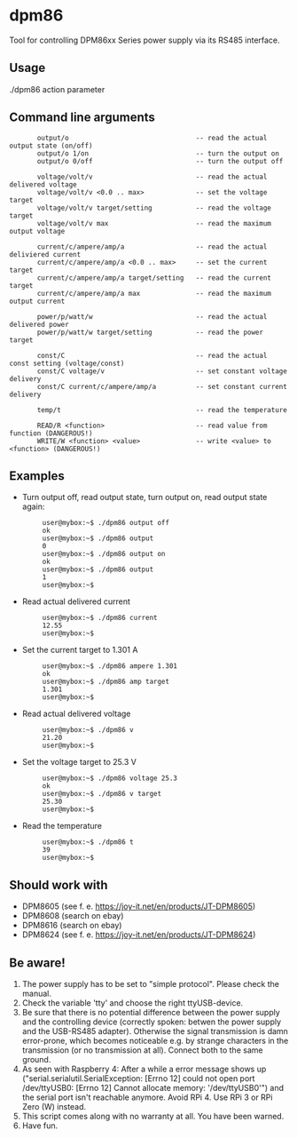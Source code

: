 # dpm86

Tool for controlling DPM86xx Series power supply via its RS485 interface.

## Usage
 
 ./dpm86 action parameter

## Command line arguments
 
           output/o                                -- read the actual output state (on/off)
           output/o 1/on                           -- turn the output on
           output/o 0/off                          -- turn the output off

           voltage/volt/v                          -- read the actual delivered voltage
           voltage/volt/v <0.0 .. max>             -- set the voltage target
           voltage/volt/v target/setting           -- read the voltage target
           voltage/volt/v max                      -- read the maximum output voltage

           current/c/ampere/amp/a                  -- read the actual deliviered current
           current/c/ampere/amp/a <0.0 .. max>     -- set the current target
           current/c/ampere/amp/a target/setting   -- read the current target
           current/c/ampere/amp/a max              -- read the maximum output current

           power/p/watt/w                          -- read the actual delivered power
           power/p/watt/w target/setting           -- read the power target

           const/C                                 -- read the actual const setting (voltage/const)
           const/C voltage/v                       -- set constant voltage delivery
           const/C current/c/ampere/amp/a          -- set constant current delivery

           temp/t                                  -- read the temperature

           READ/R <function>                       -- read value from function (DANGEROUS!)
           WRITE/W <function> <value>              -- write <value> to <function> (DANGEROUS!)


## Examples

- Turn output off, read output state, turn output on, read output state again:

           user@mybox:~$ ./dpm86 output off
           ok
           user@mybox:~$ ./dpm86 output
           0
           user@mybox:~$ ./dpm86 output on
           ok
           user@mybox:~$ ./dpm86 output
           1
           user@mybox:~$ 
           
- Read actual delivered current

           user@mybox:~$ ./dpm86 current
           12.55
           user@mybox:~$ 

- Set the current target to 1.301 A

           user@mybox:~$ ./dpm86 ampere 1.301
           ok
           user@mybox:~$ ./dpm86 amp target
           1.301
           user@mybox:~$ 

- Read actual delivered voltage

           user@mybox:~$ ./dpm86 v
           21.20
           user@mybox:~$ 

- Set the voltage target to 25.3 V

           user@mybox:~$ ./dpm86 voltage 25.3
           ok
           user@mybox:~$ ./dpm86 v target
           25.30
           user@mybox:~$ 

- Read the temperature

           user@mybox:~$ ./dpm86 t
           39
           user@mybox:~$ 
 
## Should work with

- DPM8605 (see f. e. https://joy-it.net/en/products/JT-DPM8605)
- DPM8608 (search on ebay)
- DPM8616 (search on ebay)
- DPM8624 (see f. e. https://joy-it.net/en/products/JT-DPM8624)

## Be aware!

1. The power supply has to be set to "simple protocol". Please check the manual.
2. Check the variable 'tty' and choose the right ttyUSB-device.
3. Be sure that there is no potential difference between the power supply and the controlling device (correctly spoken: betwen the power supply and the USB-RS485 adapter). Otherwise the signal transmission is damn error-prone, which becomes noticeable e.g. by strange characters in the transmission (or no transmission at all). Connect both to the same ground.
4. As seen with Raspberry 4: After a while a error message shows up ("serial.serialutil.SerialException: [Errno 12] could not open port /dev/ttyUSB0: [Errno 12] Cannot allocate memory: '/dev/ttyUSB0'") and the serial port isn't reachable anymore. Avoid RPi 4. Use RPi 3 or RPi Zero (W) instead.
5. This script comes along with no warranty at all. You have been warned.
6. Have fun.
